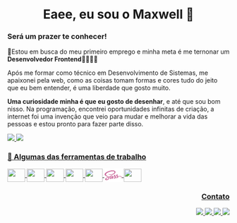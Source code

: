 <h1 align="center">Eaee, eu sou o Maxwell 👋</h1> 

### Será um prazer te conhecer! 
🔭Estou em busca do meu primeiro emprego e minha meta é me ternonar um **Desenvolvedor Frontend**💅🏽💅🏽

Após me formar como técnico em Desenvolvimento de Sistemas, me apaixonei pela web, como as coisas tomam formas e cores tudo do jeito que eu bem entender, é uma liberdade que gosto muito.

**Uma curiosidade minha é que eu gosto de desenhar**, e até que sou bom nisso. Na programação, encontrei oportunidades infinitas de criação, a internet foi uma invenção que veio para mudar e melhorar a vida das pessoas e estou pronto para fazer parte disso.

 <div
 style='display: flex;'
 >
  <a href="https://github.com/Maxwell-Santos">
 <img height="180em" src="https://github-readme-stats.vercel.app/api?username=Maxwell-Santos&show_icons=true&theme=react&include_all_commits=true&count_private=true"/>
 <img height="180em" src="https://github-readme-stats.vercel.app/api/top-langs/?username=Maxwell-Santos&layout=compact&langs_count=7&theme=react"/>
</div>
 
 ###  🧰 Algumas das ferramentas de trabalho

 <div>
   <img align="center" src='https://cdn.jsdelivr.net/gh/devicons/devicon/icons/html5/html5-original.svg'           width="40" height="30"/>
   <img align="center" src='https://cdn.jsdelivr.net/gh/devicons/devicon/icons/css3/css3-original.svg'             width="40" height="30"/>
   <img align="center" src='https://cdn.jsdelivr.net/gh/devicons/devicon/icons/javascript/javascript-original.svg' width="40" height="30"/>
   <img align="center" src='https://cdn.jsdelivr.net/gh/devicons/devicon/icons/typescript/typescript-original.svg' width="40" height="30"/>
   <img align="center" src='https://cdn.jsdelivr.net/gh/devicons/devicon/icons/react/react-original.svg'           width="40" height="30"/>
   <img align="center" src="https://raw.githubusercontent.com/devicons/devicon/master/icons/sass/sass-original.svg"width="40" height="30"/>
   <img align="center" src="https://www.vectorlogo.zone/logos/tailwindcss/tailwindcss-icon.svg"                    width="40" height="30"/>  
  </div>
 

 
 <div align="end"> 
  
  ### Contato
  
   <a href="https://www.facebook.com/profile.php?id=100008836065567" target="_blank">
     <img src="https://img.shields.io/badge/Facebook-1877F2?style=for-the-badge&logo=facebook&logoColor=white" target="_blank">
   </a>
   <a href="https://www.instagram.com/this_maxwell/" target="_blank">
     <img src="https://img.shields.io/badge/-Instagram-%23E4405F?style=for-the-badge&logo=instagram&logoColor=white" target="_blank">
   </a>
   <a href="https://www.linkedin.com/in/maxwell-santos-2ab722210" target="_blank">
     <img src="https://img.shields.io/badge/-LinkedIn-%230077B5?style=for-the-badge&logo=linkedin&logoColor=white" target="_blank">
   </a> 
   <a href = "mailto:max.coding011@gmail.com" target="_blank">
     <img src="https://img.shields.io/badge/Gmail-D14836?style=for-the-badge&logo=gmail&logoColor=white" target="_blank">
   </a>
  </div>
